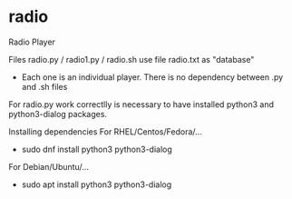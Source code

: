 # radio
Radio Player

Files radio.py / radio1.py / radio.sh use file radio.txt as "database"
* Each one is an individual player. There is no dependency between .py and .sh files

For radio.py work correctlly is necessary to have installed python3 and python3-dialog packages.

Installing dependencies
For RHEL/Centos/Fedora/...
- sudo dnf install python3 python3-dialog

For Debian/Ubuntu/...
- sudo apt install python3 python3-dialog

